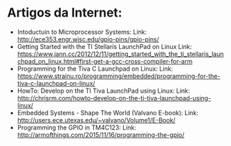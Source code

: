 # Artigos da Internet:
* Intoductuin to Microprocessor Systems:
    Link: http://ece353.engr.wisc.edu/gpio-pins/gpio-pins/
* Getting Started with the TI Stellaris LaunchPad on Linux
    Link: https://www.jann.cc/2012/12/11/getting_started_with_the_ti_stellaris_launchpad_on_linux.html#first-get-a-gcc-cross-compiler-for-arm
* Programming for the Tiva C Launchpad on Linux:
    Link: https://www.strainu.ro/programming/embedded/programming-for-the-tiva-c-launchpad-on-linux/
* HowTo: Develop on the TI Tiva LaunchPad using Linux:
    Link: http://chrisrm.com/howto-develop-on-the-ti-tiva-launchpad-using-linux/
* Embedded Systems - Shape The World (Valvano E-book):
    Link: http://users.ece.utexas.edu/~valvano/Volume1/E-Book/
* Programming the GPIO in TM4C123: 
    Link: http://armofthings.com/2015/11/16/programming-the-gpio/
